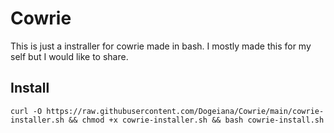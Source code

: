 # Cowrie
This is just a instraller for cowrie made in bash. I mostly made this for my self but I would like to share. 

## Install

```curl -O https://raw.githubusercontent.com/Dogeiana/Cowrie/main/cowrie-installer.sh && chmod +x cowrie-installer.sh && bash cowrie-install.sh```

